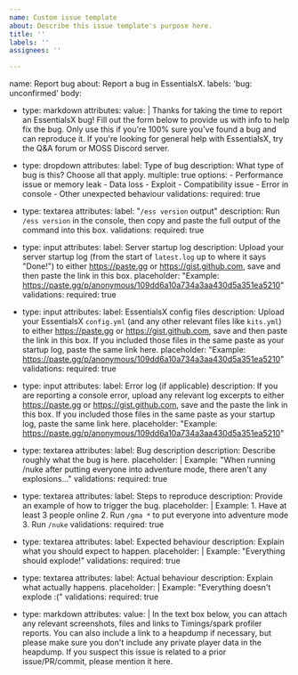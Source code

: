 ```yaml
---
name: Custom issue template
about: Describe this issue template's purpose here.
title: ''
labels: ''
assignees: ''

---
```


name: Report bug
about: Report a bug in EssentialsX.
labels: 'bug: unconfirmed'
body:
- type: markdown
  attributes:
    value: |
      Thanks for taking the time to report an EssentialsX bug! Fill out the form below to provide us with info to help fix the bug.
      Only use this if you're 100% sure you've found a bug and can reproduce it. If you're looking for general help with EssentialsX, try the Q&A forum or MOSS Discord server.
- type: dropdown
  attributes:
    label: Type of bug
    description: What type of bug is this? Choose all that apply.
    multiple: true
    options:
      - Performance issue or memory leak
      - Data loss
      - Exploit
      - Compatibility issue
      - Error in console
      - Other unexpected behaviour
  validations:
    required: true

- type: textarea
  attributes:
    label: "`/ess version` output"
    description: Run `/ess version` in the console, then copy and paste the full output of the command into this box.
  validations:
    required: true
- type: input
  attributes:
    label: Server startup log
    description: Upload your server startup log (from the start of `latest.log` up to where it says "Done!") to either https://paste.gg or https://gist.github.com, save and then paste the link in this box.
    placeholder: "Example: https://paste.gg/p/anonymous/109dd6a10a734a3aa430d5a351ea5210"
  validations:
    required: true
- type: input
  attributes:
    label: EssentialsX config files
    description: Upload your EssentialsX `config.yml` (and any other relevant files like `kits.yml`) to either https://paste.gg or https://gist.github.com, save and then paste the link in this box. If you included those files in the same paste as your startup log, paste the same link here.
    placeholder: "Example: https://paste.gg/p/anonymous/109dd6a10a734a3aa430d5a351ea5210"
  validations:
    required: true
- type: input
  attributes:
    label: Error log (if applicable)
    description: If you are reporting a console error, upload any relevant log excerpts to either https://paste.gg or https://gist.github.com, save and the paste the link in this box. If you included those files in the same paste as your startup log, paste the same link here.
    placeholder: "Example: https://paste.gg/p/anonymous/109dd6a10a734a3aa430d5a351ea5210"

- type: textarea
  attributes:
    label: Bug description
    description: Describe roughly what the bug is here.
    placeholder: |
      Example: "When running /nuke after putting everyone into adventure mode, there aren't any explosions..."
  validations:
    required: true
- type: textarea
  attributes:
    label: Steps to reproduce
    description: Provide an example of how to trigger the bug.
    placeholder: |
      Example:
      1. Have at least 3 people online
      2. Run `/gma *` to put everyone into adventure mode
      3. Run `/nuke`
  validations:
    required: true
- type: textarea
  attributes:
    label: Expected behaviour
    description: Explain what you should expect to happen.
    placeholder: |
      Example: "Everything should explode!"
  validations:
    required: true
- type: textarea
  attributes:
    label: Actual behaviour
    description: Explain what actually happens.
    placeholder: |
      Example: "Everything doesn't explode :("
  validations:
    required: true

- type: markdown
  attributes:
    value: |
      In the text box below, you can attach any relevant screenshots, files and links to Timings/spark profiler reports.
      You can also include a link to a heapdump if necessary, but please make sure you don't include any private player data in the heapdump.
      If you suspect this issue is related to a prior issue/PR/commit, please mention it here.
